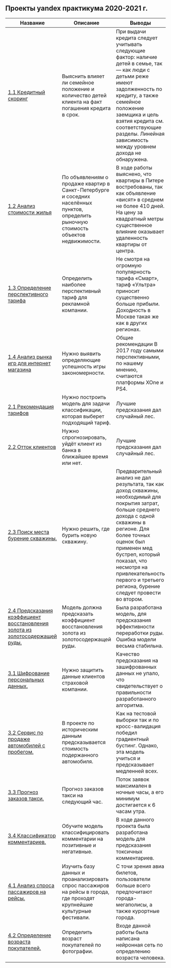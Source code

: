 ## Проекты yandex практикума 2020-2021 г.

Название | Описание | Выводы | Библиотеки 
--- | --- | --- | --- 
[1.1 Кредитный скоринг](https://github.com/Chularev/yandex_practice/tree/master/1_1_%D1%81redit_scoring) | Выяснить влияет ли семейное положение и количество детей клиента на факт погашения кредита в срок. | При выдачи кредита следует учитывать следующие фактор: наличие детей в семье, так — как люди с детьми реже имеют задолженность по кредиту, а также семейное положение заемщика и цель взятия кредита см. соответствующие разделы. Линейная зависимость между уровнем дохода не обнаружена. | pandas, warnings, random, pymystem3
[1.2 Анализ стоимости жилья](https://github.com/Chularev/yandex_practice/tree/master/1_2_research_of_apartments_for_sale) | По объявлениям о продаже квартир в Санкт-Петербурге и соседних населённых пунктов, определить рыночную стоимость объектов недвижимости. | В ходе работы выяснено, что квартиры в Питере востребованы, так как объявление «висят» в среднем не более 410 дней. На цену за квадратный метры существенное влияние оказывает удаленность квартиры от центра. | pandas, matplotlib, warnings
[1.3 Определение перспективного тарифа](https://github.com/Chularev/yandex_practice/blob/master/1_3_determination_of_promising_tariff4telecom_company) | Определить наиболее перспективный тариф для рекламной компании. | Не смотря на огромную популярность тарифа «Смарт», тариф «Ультра» приносит существенно больше прибыли. Доходность в Москве такая же как в других регионах. | pandas, math, seaborn, matplotlib, numpy, scipy
[1.4 Анализ рынка игр для интернет магазина](https://github.com/Chularev/yandex_practice/blob/master/1_4_%20stream_online_store) | Нужно выявить определяющие успешность игры закономерности. | Общие рекомендации В 2017 году самыми перспективными, по нашему мнению, считаются платформы XOne и PS4. | pandas, numpy, seaborn, matplotlib
[2.1 Рекомендация тарифов](https://github.com/Chularev/yandex_practice/tree/master/2_1_maximization_accuracy) | Нужно построить модель для задачи классификации, которая выберет подходящий тариф. | Лучшие предсказания дал случайный лес. | pandas, numpy, seaborn, matplotlib, imblearn, sklearn
[2.2 Отток клиентов](https://github.com/Chularev/yandex_practice/tree/master/2_2_outflow_of_bank_clients) | Нужно спрогнозировать, уйдёт клиент из банка в ближайшее время или нет. | Лучшие предсказания дал случайный лес. | pandas, numpy, pylab, seaborn, matplotlib, imblearn, scipy, sklearn
[2.3 Поиск места бурение скважины.](https://github.com/Chularev/yandex_practice/tree/master/2_3_where_to_drill_a_new_well) | Нужно решить, где бурить новую скважину. | Предварительный анализ не дал результата, так как доход скважины, необходимый для покрытия затрат, больше среднего дохода с одной скважины в регионе. Для более точных оценок был применен мед бустреп, который показал, что несмотря на привлекательность первого и третьего региона, бурение следует провести во втором. | pandas, seaborn, matplotlib, numpy, sklearn
[2.4 Предсказания коэффициент восстановления золота из золотосодержащей руды.](https://github.com/Chularev/yandex_practice/tree/master/2_4_recovery_of_gold_from_gold_ore) | Модель должна предсказать коэффициент восстановления золота из золотосодержащей руды. | Была разработана модель, для предсказания эффективности переработки руды. Ошибка модели весьма стабильна. | pandas, seaborn, matplotlib, numpy, scipy, sklearn
[3.1 Шифрование персональных данных.](https://github.com/Chularev/yandex_practice/tree/master/3_1_encrypting_client_data) | Нужно защитить данные клиентов страховой компании. | Качество предсказания на зашифрованных данных не упало, что свидетельствует о правильности разработанного алгоритма. | pandas, seaborn, matplotlib, numpy, sklearn
[3.2 Сервис по продаже автомобилей с пробегом.](https://github.com/Chularev/yandex_practice/tree/master/3_2_service_by_buy_cars) | В проекте по историческим данным предсказывается стоимость подержанного автомобиля. | Как на тестовой выборки так и по кросс-валидация победил градиентный бустинг. Однако, эта модель учиться и предсказывает медленней всех. | pandas, time, seaborn, matplotlib, numpy, datetime, sklearn, lightgbm
[3.3 Прогноз заказов такси.](https://github.com/Chularev/yandex_practice/tree/master/3_3_taxi_orders_forecast) | Прогноз заказов такси на следующий час.| Поток заявок максимален в ночные часы, а его минимум достигается к 6 часам утра. | pandas, statsmodels, warnings, matplotlib, sklearn, lightgbm
[3.4 Классификатор комментариев.](https://github.com/Chularev/yandex_practice/tree/master/3_4_comments_classification) | Обучите модель классифицировать комментарии на позитивные и негативные.| В ходе данного проекта была разработана модель для предсказания токсичных комментариев.  | pandas, nltk, re, warnings, pymystem3, seaborn, matplotlib, sklearn
[4.1 Анализ спроса пассажиров на рейсы.](https://github.com/Chularev/yandex_practice/tree/master/4_1_small_project) | Изучить базу данных и проанализировать спрос пассажиров на рейсы в города, где проходят крупнейшие культурные фестивали. | С точи зрения авиа билетов, пользователи больше всего предпочитают города-мегаполисы, а также курортные города.  | pandas, seaborn, matplotlib, numpy
[4.2 Определение возраста покупателей.](https://github.com/Chularev/yandex_practice/tree/master/4_2_CV) | Определить возраст покупателей по фотографии. | Входе данной работы была написана нейронная сеть по определению возраста человека. | tensorflow.keras, numpy, pandas, seaborn, matplotlib